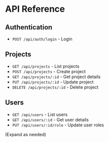 # API Reference

## Authentication
- `POST /api/auth/login` - Login

## Projects
- `GET /api/projects` - List projects
- `POST /api/projects` - Create project
- `GET /api/projects/:id` - Get project details
- `PUT /api/projects/:id` - Update project
- `DELETE /api/projects/:id` - Delete project

## Users
- `GET /api/users` - List users
- `GET /api/users/:id` - Get user details
- `PUT /api/users/:id/role` - Update user roles

(Expand as needed)
